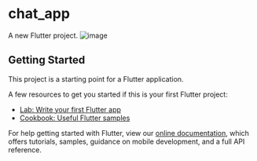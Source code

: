 # chat_app

A new Flutter project.
![image](https://user-images.githubusercontent.com/49908163/156302126-9d57b33c-8b9e-426d-a0be-025d79097be3.png)



## Getting Started

This project is a starting point for a Flutter application.

A few resources to get you started if this is your first Flutter project:

- [Lab: Write your first Flutter app](https://flutter.dev/docs/get-started/codelab)
- [Cookbook: Useful Flutter samples](https://flutter.dev/docs/cookbook)

For help getting started with Flutter, view our
[online documentation](https://flutter.dev/docs), which offers tutorials,
samples, guidance on mobile development, and a full API reference.
